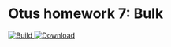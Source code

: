 ﻿# Otus homework 7: Bulk
[ ![Build](https://travis-ci.org/PetrLjutik/bulk.svg?branch=master) ](https://travis-ci.org/PetrLjutik/bulk)
[ ![Download](https://api.bintray.com/packages/files/petrljutik/bulk/bulk/images/download.svg) ](https://bintray.com/petrljutik/bulk/bulk/#files)
